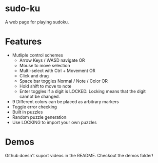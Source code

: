 # sudo-ku
A web page for playing sudoku.

# Features
 - Mutliple control schemes
     - Arrow Keys / WASD navigate OR
     - Mouse to move selection 
     - Multi-select with Ctrl + Movement OR
     - Click and drag
     - Space bar toggles Normal / Note / Color OR
     - Hold shift to move to note
     - Enter toggles if a digit is LOCKED. Locking means that the digit cannot be changed.
 - 9 Different colors can be placed as arbitrary markers
 - Toggle error checking
 - Built in puzzles
 - Random puzzle generation
 - Use LOCKING to import your own puzzles

# Demos
Github doesn't suport videos in the README. Checkout the demos folder!
